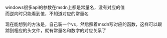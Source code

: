 windows很多api的参数在msdn上都是常量名，没有对应的值  
而逆向时只能看到值，不知道对应的常量名  

现在能想到的方法是，自己装一个vs，然后照着msdn写对应的函数，这样可以跟踪到相应的头文件，就有常量名和数字的对应关系了  